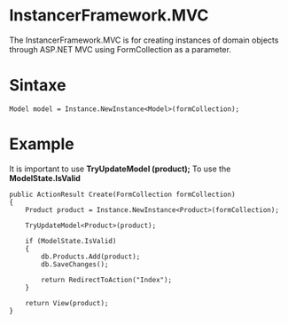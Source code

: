 # InstancerFramework.MVC
The InstancerFramework.MVC is for creating instances of domain objects through ASP.NET MVC using FormCollection as a parameter.

# Sintaxe
    Model model = Instance.NewInstance<Model>(formCollection);

# Example

It is important to use __TryUpdateModel <Product> (product);__ To use the __ModelState.IsValid__

    public ActionResult Create(FormCollection formCollection)
    {
        Product product = Instance.NewInstance<Product>(formCollection);

        TryUpdateModel<Product>(product);

        if (ModelState.IsValid)
        {
            db.Products.Add(product);
            db.SaveChanges();

            return RedirectToAction("Index");
        }

        return View(product);
    }
    
